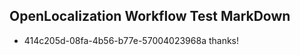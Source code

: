 ## OpenLocalization Workflow Test MarkDown
* 414c205d-08fa-4b56-b77e-57004023968a thanks!

<!--HONumber=Oct16_HO4-->



